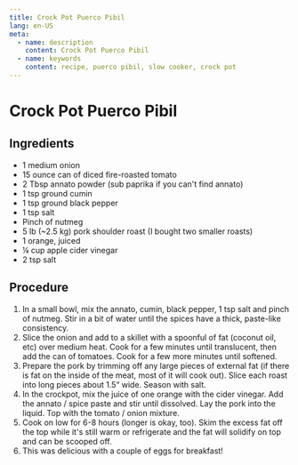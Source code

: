 ```yaml
---
title: Crock Pot Puerco Pibil
lang: en-US
meta:
  - name: description
    content: Crock Pot Puerco Pibil
  - name: keywords
    content: recipe, puerco pibil, slow cooker, crock pot
---
```


# Crock Pot Puerco Pibil

## Ingredients
* 1 medium onion
* 15 ounce can of diced fire-roasted tomato
* 2 Tbsp annato powder (sub paprika if you can't find annato)
* 1 tsp ground cumin
* 1 tsp ground black pepper
* 1 tsp salt
* Pinch of nutmeg
* 5 lb (~2.5 kg) pork shoulder roast (I bought two smaller roasts)
* 1 orange, juiced
* ¼ cup apple cider vinegar
* 2 tsp salt

## Procedure
1. In a small bowl, mix the annato, cumin, black pepper, 1 tsp salt and pinch of nutmeg. Stir in a bit of water until the spices have a thick, paste-like consistency.
2. Slice the onion and add to a skillet with a spoonful of fat (coconut oil, etc) over medium heat. Cook for a few minutes until translucent, then add the can of tomatoes. Cook for a few more minutes until softened.
3. Prepare the pork by trimming off any large pieces of external fat (if there is fat on the inside of the meat, most of it will cook out). Slice each roast into long pieces about 1.5“ wide. Season with salt.
4. In the crockpot, mix the juice of one orange with the cider vinegar. Add the annato / spice paste and stir until dissolved. Lay the pork into the liquid. Top with the tomato / onion mixture.
5. Cook on low for 6-8 hours (longer is okay, too). Skim the excess fat off the top while it's still warm or refrigerate and the fat will solidify on top and can be scooped off.
6. This was delicious with a couple of eggs for breakfast!